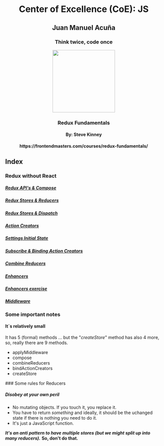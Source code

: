 <h1 align='center'>Center of Excellence (CoE): JS</h1>
<h2 align='center'>Juan Manuel Acuña</h2>
<h3 align='center'>Think twice, code once</h3>

<p align="center">
  <img src="https://upload.wikimedia.org/wikipedia/commons/4/49/Redux.png" width="200" />
</p>

<h3 align='center'>Redux Fundamentals</h3>
<h4 align='center'>By: Steve Kinney</h4>
<h4 align='center'>https://frontendmasters.com/courses/redux-fundamentals/</h4>

## Index

### Redux without React

##### [Redux API's & Compose](https://github.com/Unosquare-CoE-JavaScript/juan-manuel-acuna/tree/master/)

##### [Redux Stores & Reducers](https://github.com/Unosquare-CoE-JavaScript/juan-manuel-acuna/tree/master/)

##### [Redux Stores & Dispatch](https://github.com/Unosquare-CoE-JavaScript/juan-manuel-acuna/tree/master/)

##### [Action Creators](https://github.com/Unosquare-CoE-JavaScript/juan-manuel-acuna/tree/master/)

##### [Settings Initial State](https://github.com/Unosquare-CoE-JavaScript/juan-manuel-acuna/tree/master/)

##### [Subscribe & Binding Action Creators](https://github.com/Unosquare-CoE-JavaScript/juan-manuel-acuna/tree/master/)

##### [Combine Reducers](https://github.com/Unosquare-CoE-JavaScript/juan-manuel-acuna/tree/master/)

##### [Enhancers](https://github.com/Unosquare-CoE-JavaScript/juan-manuel-acuna/tree/master/)

##### [Enhancers exercise](https://github.com/Unosquare-CoE-JavaScript/juan-manuel-acuna/tree/master/)

##### [Middleware](https://github.com/Unosquare-CoE-JavaScript/juan-manuel-acuna/tree/master/)

### Some important notes

#### It´s relatively small

It has 5 (formal) methods ... but the "_createStore_" method has also 4 more, so, really there are 9 methods.

- applyMiddleware
- compose
- combineReducers
- bindActionCreators
- createStore

### Some rules for Reducers

##### Disobey at your own peril

- No mutating objects. If you touch it, you replace it.
- You have to return _something_ and ideally, it should be the uchanged state if there is nothing you need to do it.
- It's just a JavaScript function.

**_It's an anti pattern to have multiple stores (but we might split up into many reducers)._** **So, don't do that.**
